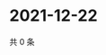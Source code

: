 # 2021-12-22

共 0 条

<!-- BEGIN WEIBO -->
<!-- 最后更新时间 Wed Dec 22 2021 02:00:41 GMT+0800 (China Standard Time) -->

<!-- END WEIBO -->
